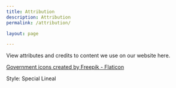 ```yaml
---
title: Attribution
description: Attribution
permalink: /attribution/

layout: page

---
```


View attributes and credits to content we use on our website here.

[Government icons created by Freepik - Flaticon](https://www.flaticon.com/free-icons/government)

Style: Special Lineal